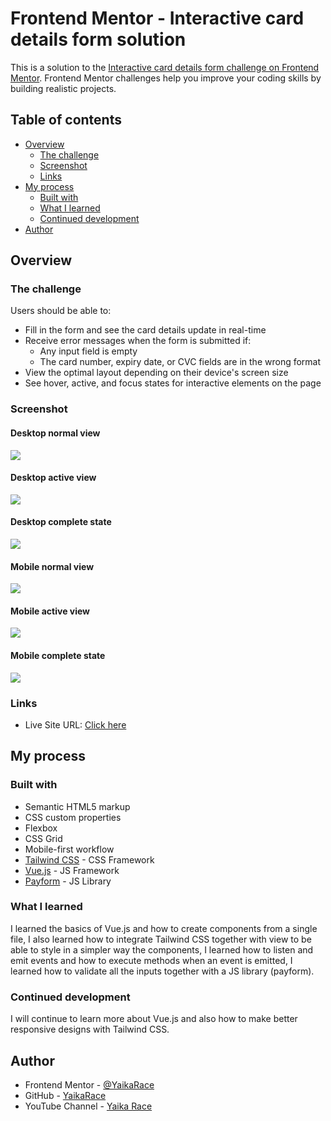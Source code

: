 # Frontend Mentor - Interactive card details form solution

This is a solution to the [Interactive card details form challenge on Frontend Mentor](https://www.frontendmentor.io/challenges/interactive-card-details-form-XpS8cKZDWw). Frontend Mentor challenges help you improve your coding skills by building realistic projects.

## Table of contents

- [Overview](#overview)
  - [The challenge](#the-challenge)
  - [Screenshot](#screenshot)
  - [Links](#links)
- [My process](#my-process)
  - [Built with](#built-with)
  - [What I learned](#what-i-learned)
  - [Continued development](#continued-development)
- [Author](#author)

## Overview

### The challenge

Users should be able to:

- Fill in the form and see the card details update in real-time
- Receive error messages when the form is submitted if:
  - Any input field is empty
  - The card number, expiry date, or CVC fields are in the wrong format
- View the optimal layout depending on their device's screen size
- See hover, active, and focus states for interactive elements on the page

### Screenshot

#### Desktop normal view

![](./screenshots/Desktop_normal.png)

#### Desktop active view

![](./screenshots/Desktop_active.png)

#### Desktop complete state

![](./screenshots/Desktop_complete.png)

#### Mobile normal view

![](./screenshots/Mobile_normal.png)

#### Mobile active view

![](./screenshots/Mobile_active.png)

#### Mobile complete state

![](./screenshots/Mobile_complete.png)

### Links

- Live Site URL: [Click here](https://interactive-card-details-form-yaikarace.vercel.app)

## My process

### Built with

- Semantic HTML5 markup
- CSS custom properties
- Flexbox
- CSS Grid
- Mobile-first workflow
- [Tailwind CSS](https://Tailwindcss.com/) - CSS Framework
- [Vue.js](https://vuejs.org/) - JS Framework
- [Payform](https://www.npmjs.com/package/payform) - JS Library

### What I learned

I learned the basics of Vue.js and how to create components from a single file, I also learned how to integrate Tailwind CSS together with view to be able to style in a simpler way the components, I learned how to listen and emit events and how to execute methods when an event is emitted, I learned how to validate all the inputs together with a JS library (payform).

### Continued development

I will continue to learn more about Vue.js and also how to make better responsive designs with Tailwind CSS.

## Author

- Frontend Mentor - [@YaikaRace](https://www.frontendmentor.io/profile/yaikarace)
- GitHub - [YaikaRace](https://github.com/yaikarace)
- YouTube Channel - [Yaika Race](https://youtube.com/c/yaikarace)

